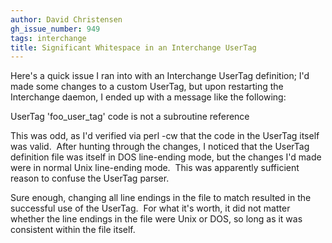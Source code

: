 ```yaml
---
author: David Christensen
gh_issue_number: 949
tags: interchange
title: Significant Whitespace in an Interchange UserTag
---
```


Here's a quick issue I ran into with an Interchange UserTag definition; I'd made some changes to a custom UserTag, but upon restarting the Interchange daemon, I ended up with a message like the following:

UserTag 'foo_user_tag' code is not a subroutine reference

This was odd, as I'd verified via perl -cw that the code in the UserTag itself was valid.  After hunting through the changes, I noticed that the UserTag definition file was itself in DOS line-ending mode, but the changes I'd made were in normal Unix line-ending mode.  This was apparently sufficient reason to confuse the UserTag parser.

Sure enough, changing all line endings in the file to match resulted in the successful use of the UserTag.  For what it's worth, it did not matter whether the line endings in the file were Unix or DOS, so long as it was consistent within the file itself.


